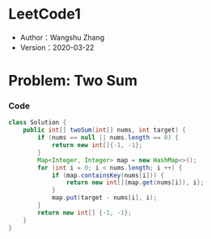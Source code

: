 # LeetCode1

* Author：Wangshu Zhang
* Version：2020-03-22

# Problem: Two Sum

### Code
```Java
class Solution {
    public int[] twoSum(int[] nums, int target) {
        if (nums == null || nums.length == 0) {
            return new int[]{-1, -1};
        }
        Map<Integer, Integer> map = new HashMap<>();
        for (int i = 0; i < nums.length; i ++) {
            if (map.containsKey(nums[i])) {
                return new int[]{map.get(nums[i]), i};
            }
            map.put(target - nums[i], i);
        }
        return new int[] {-1, -1};
    }
}
```
